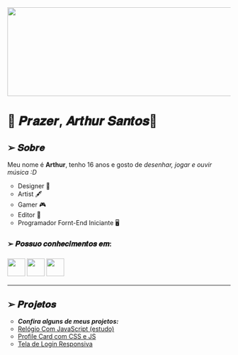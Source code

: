 <img src="https://uploads.spiritfanfiction.com/historias/capitulos/202206/the-boy-from-the-bridge-24021274-020720221220.gif" width="1000" height="200"/>

<h1>🔹 𝑷𝒓𝒂𝒛𝒆𝒓, 𝑨𝒓𝒕𝒉𝒖𝒓 𝑺𝒂𝒏𝒕𝒐𝒔🔹</h1>

<h2> ➢ 𝑺𝒐𝒃𝒓𝒆</h2>
<p> Meu nome é <b>Arthur</b>, tenho 16 anos e gosto de <i>desenhar, jogar e ouvir música :D</i></p>

<ul type="circle">
  <li> Designer 🎨
  <li> Artist 🖋
  <li> Gamer 🎮
  <li> Editor 🎥
  <li> Programador Fornt-End Iniciante 🖥️ 
</ul>
<h3>➢ 𝑷𝒐𝒔𝒔𝒖𝒐 𝒄𝒐𝒏𝒉𝒆𝒄𝒊𝒎𝒆𝒏𝒕𝒐𝒔 𝒆𝒎:<h3>
<p>
  <img src="https://cdn.jsdelivr.net/gh/devicons/devicon/icons/html5/html5-original.svg" width="40" height="40" />
  <img src="https://cdn.jsdelivr.net/gh/devicons/devicon/icons/css3/css3-original.svg" width="40" height="40" />
  <img src="https://cdn.jsdelivr.net/gh/devicons/devicon/icons/javascript/javascript-plain.svg" width="40" height="40" />
</p>
<hr height="2" color="midnightblue">
<h2> ➢ 𝑷𝒓𝒐𝒋𝒆𝒕𝒐𝒔</h2>
<ul type="circle">
  <li> <i><b>Confira alguns de meus projetos:</b></i>
  <li> <a href="" target="_blank" color="darkblue">Relógio Com JavaScript (estudo)</a>
  <li> <a href="" target="_blank"> Profile Card com CSS e JS</a>
  <li> <a href="" target="_blank">Tela de Login Responsiva</a>
